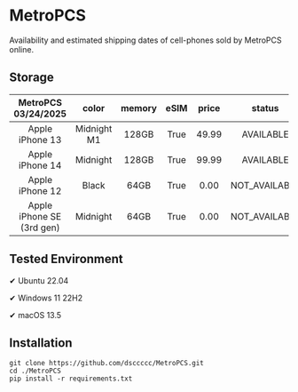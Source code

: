 # MetroPCS
Availability and estimated shipping dates of cell-phones sold by MetroPCS online.
## Storage
|MetroPCS 03/24/2025|color|memory|eSIM|price|status|shipping from|shipping to|
|:--:|:--:|:--:|:--:|:--:|:--:|:--:|:--:|
|Apple iPhone 13|Midnight M1|128GB|True|49.99|AVAILABLE|03/24/2025|03/27/2025|
|Apple iPhone 14|Midnight|128GB|True|99.99|AVAILABLE|03/24/2025|03/27/2025|
|Apple iPhone 12|Black|64GB|True|0.00|NOT_AVAILABLE|03/31/2025|04/07/2025|
|Apple iPhone SE (3rd gen)|Midnight|64GB|True|0.00|NOT_AVAILABLE|03/31/2025|04/07/2025|

## Tested Environment
✔ Ubuntu 22.04

✔ Windows 11 22H2

✔ macOS 13.5
## Installation
```
git clone https://github.com/dsccccc/MetroPCS.git
cd ./MetroPCS
pip install -r requirements.txt
```
